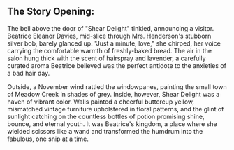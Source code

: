 ## The Story Opening:

The bell above the door of "Shear Delight" tinkled, announcing a visitor. Beatrice Eleanor Davies, mid-slice through Mrs. Henderson's stubborn silver bob, barely glanced up. "Just a minute, love," she chirped, her voice carrying the comfortable warmth of freshly-baked bread. The air in the salon hung thick with the scent of hairspray and lavender, a carefully curated aroma Beatrice believed was the perfect antidote to the anxieties of a bad hair day.

Outside, a November wind rattled the windowpanes, painting the small town of Meadow Creek in shades of grey. Inside, however, Shear Delight was a haven of vibrant color. Walls painted a cheerful buttercup yellow, mismatched vintage furniture upholstered in floral patterns, and the glint of sunlight catching on the countless bottles of potion promising shine, bounce, and eternal youth. It was Beatrice's kingdom, a place where she wielded scissors like a wand and transformed the humdrum into the fabulous, one snip at a time.

